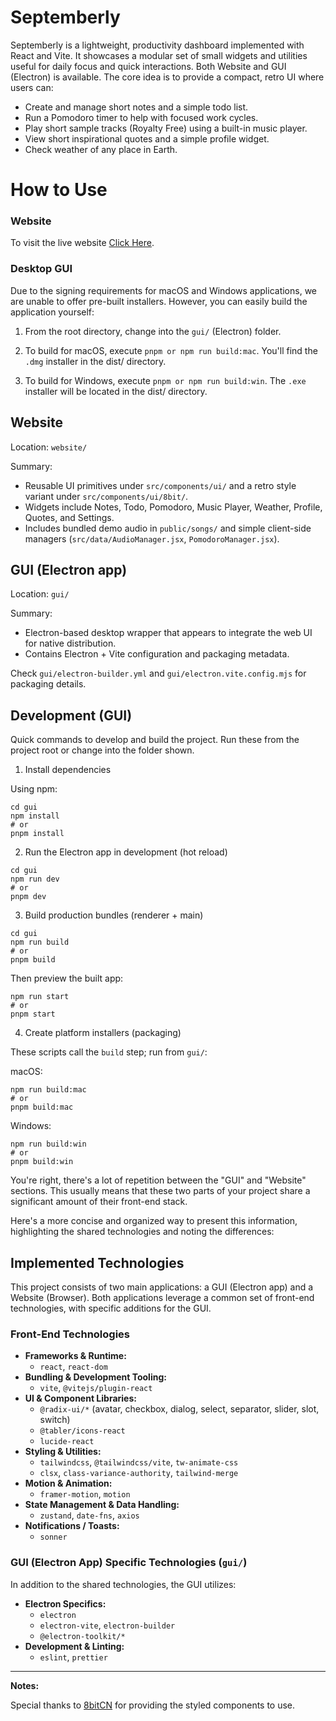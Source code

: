 # Septemberly

Septemberly is a lightweight, productivity dashboard implemented with React and Vite. It showcases a modular set of small widgets and utilities useful for daily focus and quick interactions. Both Website and GUI (Electron) is available. The core idea is to provide a compact, retro UI where users can:

- Create and manage short notes and a simple todo list.
- Run a Pomodoro timer to help with focused work cycles.
- Play short sample tracks (Royalty Free) using a built-in music player.
- View short inspirational quotes and a simple profile widget.
- Check weather of any place in Earth.

# How to Use

### Website

To visit the live website [Click Here](https://septemberly.zeropse.org/).

### Desktop GUI

Due to the signing requirements for macOS and Windows applications, we are unable to offer pre-built installers. However, you can easily build the application yourself:

1. From the root directory, change into the `gui/` (Electron) folder.

2. To build for macOS, execute `pnpm or npm run build:mac`. You'll find the `.dmg` installer in the dist/ directory.

3. To build for Windows, execute `pnpm or npm run build:win`. The `.exe` installer will be located in the dist/ directory.

## Website

Location: `website/`

Summary:

- Reusable UI primitives under `src/components/ui/` and a retro style variant under `src/components/ui/8bit/`.
- Widgets include Notes, Todo, Pomodoro, Music Player, Weather, Profile, Quotes, and Settings.
- Includes bundled demo audio in `public/songs/` and simple client-side managers (`src/data/AudioManager.jsx`, `PomodoroManager.jsx`).

## GUI (Electron app)

Location: `gui/`

Summary:

- Electron-based desktop wrapper that appears to integrate the web UI for native distribution.
- Contains Electron + Vite configuration and packaging metadata.

Check `gui/electron-builder.yml` and `gui/electron.vite.config.mjs` for packaging details.

## Development (GUI)

Quick commands to develop and build the project. Run these from the project root or change into the folder shown.

1. Install dependencies

Using npm:

```
cd gui
npm install
# or
pnpm install
```

2. Run the Electron app in development (hot reload)

```
cd gui
npm run dev
# or
pnpm dev
```

3. Build production bundles (renderer + main)

```
cd gui
npm run build
# or
pnpm build
```

Then preview the built app:

```
npm run start
# or
pnpm start
```

4. Create platform installers (packaging)

These scripts call the `build` step; run from `gui/`:

macOS:

```
npm run build:mac
# or
pnpm build:mac
```

Windows:

```
npm run build:win
# or
pnpm build:win
```

You're right, there's a lot of repetition between the "GUI" and "Website" sections. This usually means that these two parts of your project share a significant amount of their front-end stack.

Here's a more concise and organized way to present this information, highlighting the shared technologies and noting the differences:

## Implemented Technologies

This project consists of two main applications: a GUI (Electron app) and a Website (Browser). Both applications leverage a common set of front-end technologies, with specific additions for the GUI.

### Front-End Technologies

- **Frameworks & Runtime:**
  - `react`, `react-dom`
- **Bundling & Development Tooling:**
  - `vite`, `@vitejs/plugin-react`
- **UI & Component Libraries:**
  - `@radix-ui/*` (avatar, checkbox, dialog, select, separator, slider, slot, switch)
  - `@tabler/icons-react`
  - `lucide-react`
- **Styling & Utilities:**
  - `tailwindcss`, `@tailwindcss/vite`, `tw-animate-css`
  - `clsx`, `class-variance-authority`, `tailwind-merge`
- **Motion & Animation:**
  - `framer-motion`, `motion`
- **State Management & Data Handling:**
  - `zustand`, `date-fns`, `axios`
- **Notifications / Toasts:**
  - `sonner`

### GUI (Electron App) Specific Technologies (`gui/`)

In addition to the shared technologies, the GUI utilizes:

- **Electron Specifics:**
  - `electron`
  - `electron-vite`, `electron-builder`
  - `@electron-toolkit/*`
- **Development & Linting:**
  - `eslint`, `prettier`

---

**Notes:**

Special thanks to [8bitCN](https://www.8bitcn.com/) for providing the styled components to use.
